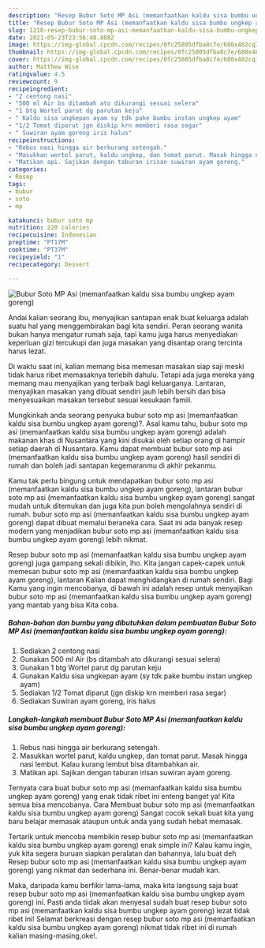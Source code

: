 ```yaml
---
description: "Resep Bubur Soto MP Asi (memanfaatkan kaldu sisa bumbu ungkep ayam goreng) Sederhana Untuk Jualan"
title: "Resep Bubur Soto MP Asi (memanfaatkan kaldu sisa bumbu ungkep ayam goreng) Sederhana Untuk Jualan"
slug: 1210-resep-bubur-soto-mp-asi-memanfaatkan-kaldu-sisa-bumbu-ungkep-ayam-goreng-sederhana-untuk-jualan
date: 2021-05-23T23:56:48.808Z
image: https://img-global.cpcdn.com/recipes/0fc25805dfba8c7e/680x482cq70/bubur-soto-mp-asi-memanfaatkan-kaldu-sisa-bumbu-ungkep-ayam-goreng-foto-resep-utama.jpg
thumbnail: https://img-global.cpcdn.com/recipes/0fc25805dfba8c7e/680x482cq70/bubur-soto-mp-asi-memanfaatkan-kaldu-sisa-bumbu-ungkep-ayam-goreng-foto-resep-utama.jpg
cover: https://img-global.cpcdn.com/recipes/0fc25805dfba8c7e/680x482cq70/bubur-soto-mp-asi-memanfaatkan-kaldu-sisa-bumbu-ungkep-ayam-goreng-foto-resep-utama.jpg
author: Matthew Wise
ratingvalue: 4.5
reviewcount: 9
recipeingredient:
- "2 centong nasi"
- "500 ml Air bs ditambah ato dikurangi sesuai selera"
- "1 btg Wortel parut dg parutan keju"
- " Kaldu sisa ungkepan ayam sy tdk pake bumbu instan ungkep ayam"
- "1/2 Tomat diparut jgn diskip krn memberi rasa segar"
- " Suwiran ayam goreng iris halus"
recipeinstructions:
- "Rebus nasi hingga air berkurang setengah."
- "Masukkan wortel parut, kaldu ungkep, dan tomat parut. Masak hingga nasi lembut. Kalau kurang lembut bisa ditambahkan air."
- "Matikan api. Sajikan dengan taburan irisan suwiran ayam goreng."
categories:
- Resep
tags:
- bubur
- soto
- mp

katakunci: bubur soto mp 
nutrition: 220 calories
recipecuisine: Indonesian
preptime: "PT17M"
cooktime: "PT37M"
recipeyield: "1"
recipecategory: Dessert

---
```



![Bubur Soto MP Asi (memanfaatkan kaldu sisa bumbu ungkep ayam goreng)](https://img-global.cpcdn.com/recipes/0fc25805dfba8c7e/680x482cq70/bubur-soto-mp-asi-memanfaatkan-kaldu-sisa-bumbu-ungkep-ayam-goreng-foto-resep-utama.jpg)

Andai kalian seorang ibu, menyajikan santapan enak buat keluarga adalah suatu hal yang menggembirakan bagi kita sendiri. Peran seorang  wanita bukan hanya mengatur rumah saja, tapi kamu juga harus menyediakan keperluan gizi tercukupi dan juga masakan yang disantap orang tercinta harus lezat.

Di waktu  saat ini, kalian memang bisa memesan masakan siap saji meski tidak harus ribet memasaknya terlebih dahulu. Tetapi ada juga mereka yang memang mau menyajikan yang terbaik bagi keluarganya. Lantaran, menyajikan masakan yang dibuat sendiri jauh lebih bersih dan bisa menyesuaikan masakan tersebut sesuai kesukaan famili. 



Mungkinkah anda seorang penyuka bubur soto mp asi (memanfaatkan kaldu sisa bumbu ungkep ayam goreng)?. Asal kamu tahu, bubur soto mp asi (memanfaatkan kaldu sisa bumbu ungkep ayam goreng) adalah makanan khas di Nusantara yang kini disukai oleh setiap orang di hampir setiap daerah di Nusantara. Kamu dapat membuat bubur soto mp asi (memanfaatkan kaldu sisa bumbu ungkep ayam goreng) hasil sendiri di rumah dan boleh jadi santapan kegemaranmu di akhir pekanmu.

Kamu tak perlu bingung untuk mendapatkan bubur soto mp asi (memanfaatkan kaldu sisa bumbu ungkep ayam goreng), lantaran bubur soto mp asi (memanfaatkan kaldu sisa bumbu ungkep ayam goreng) sangat mudah untuk ditemukan dan juga kita pun boleh mengolahnya sendiri di rumah. bubur soto mp asi (memanfaatkan kaldu sisa bumbu ungkep ayam goreng) dapat dibuat memalui beraneka cara. Saat ini ada banyak resep modern yang menjadikan bubur soto mp asi (memanfaatkan kaldu sisa bumbu ungkep ayam goreng) lebih nikmat.

Resep bubur soto mp asi (memanfaatkan kaldu sisa bumbu ungkep ayam goreng) juga gampang sekali dibikin, lho. Kita jangan capek-capek untuk memesan bubur soto mp asi (memanfaatkan kaldu sisa bumbu ungkep ayam goreng), lantaran Kalian dapat menghidangkan di rumah sendiri. Bagi Kamu yang ingin mencobanya, di bawah ini adalah resep untuk menyajikan bubur soto mp asi (memanfaatkan kaldu sisa bumbu ungkep ayam goreng) yang mantab yang bisa Kita coba.

<!--inarticleads1-->

##### Bahan-bahan dan bumbu yang dibutuhkan dalam pembuatan Bubur Soto MP Asi (memanfaatkan kaldu sisa bumbu ungkep ayam goreng):

1. Sediakan 2 centong nasi
1. Gunakan 500 ml Air (bs ditambah ato dikurangi sesuai selera)
1. Gunakan 1 btg Wortel parut dg parutan keju
1. Gunakan  Kaldu sisa ungkepan ayam (sy tdk pake bumbu instan ungkep ayam)
1. Sediakan 1/2 Tomat diparut (jgn diskip krn memberi rasa segar)
1. Sediakan  Suwiran ayam goreng, iris halus




<!--inarticleads2-->

##### Langkah-langkah membuat Bubur Soto MP Asi (memanfaatkan kaldu sisa bumbu ungkep ayam goreng):

1. Rebus nasi hingga air berkurang setengah.
1. Masukkan wortel parut, kaldu ungkep, dan tomat parut. Masak hingga nasi lembut. Kalau kurang lembut bisa ditambahkan air.
1. Matikan api. Sajikan dengan taburan irisan suwiran ayam goreng.




Ternyata cara buat bubur soto mp asi (memanfaatkan kaldu sisa bumbu ungkep ayam goreng) yang enak tidak ribet ini enteng banget ya! Kita semua bisa mencobanya. Cara Membuat bubur soto mp asi (memanfaatkan kaldu sisa bumbu ungkep ayam goreng) Sangat cocok sekali buat kita yang baru belajar memasak ataupun untuk anda yang sudah hebat memasak.

Tertarik untuk mencoba membikin resep bubur soto mp asi (memanfaatkan kaldu sisa bumbu ungkep ayam goreng) enak simple ini? Kalau kamu ingin, yuk kita segera buruan siapkan peralatan dan bahannya, lalu buat deh Resep bubur soto mp asi (memanfaatkan kaldu sisa bumbu ungkep ayam goreng) yang nikmat dan sederhana ini. Benar-benar mudah kan. 

Maka, daripada kamu berfikir lama-lama, maka kita langsung saja buat resep bubur soto mp asi (memanfaatkan kaldu sisa bumbu ungkep ayam goreng) ini. Pasti anda tiidak akan menyesal sudah buat resep bubur soto mp asi (memanfaatkan kaldu sisa bumbu ungkep ayam goreng) lezat tidak ribet ini! Selamat berkreasi dengan resep bubur soto mp asi (memanfaatkan kaldu sisa bumbu ungkep ayam goreng) nikmat tidak ribet ini di rumah kalian masing-masing,oke!.

